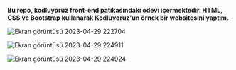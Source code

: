
**Bu repo, kodluyoruz front-end patikasındaki ödevi içermektedir. HTML, CSS ve Bootstrap kullanarak Kodluyoruz'un örnek bir websitesini yaptım.**

![Ekran görüntüsü 2023-04-29 222704](https://user-images.githubusercontent.com/116026974/235321308-3b71bf10-7e74-4219-97db-b8915f5270db.png)

![Ekran görüntüsü 2023-04-29 224911](https://user-images.githubusercontent.com/116026974/235321623-211af3d3-8cf8-4a46-b56a-49a74f70d94d.png)

![Ekran görüntüsü 2023-04-29 224924](https://user-images.githubusercontent.com/116026974/235321628-7b7a6b35-d7ba-4b1b-94b1-1830c4495d4e.png)
